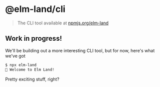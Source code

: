 # @elm-land/cli
> The CLI tool available at [npmjs.org/elm-land](https://npmjs.org/elm-land)

## Work in progress!

We'll be building out a more interesting CLI tool, but for now, here's what we've got

```bash
$ npx elm-land
🌈 Welcome to Elm Land!
```

Pretty exciting stuff, right?
